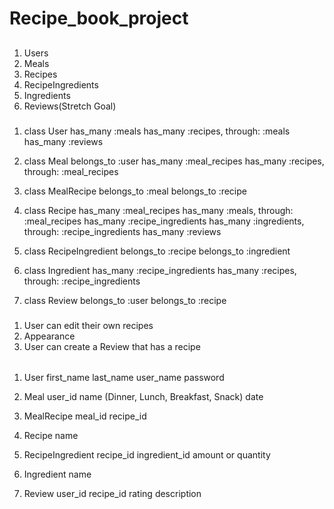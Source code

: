 # Recipe_book_project

## <!-- Models -->
1. Users
2. Meals
3. Recipes
4. RecipeIngredients
5. Ingredients
6. Reviews(Stretch Goal) 

### <!-- Relationships -->

1. class User
    has_many :meals
    has_many :recipes, through: :meals
    has_many :reviews

2. class Meal 
    belongs_to :user
    has_many :meal_recipes
    has_many :recipes, through: :meal_recipes

3. class MealRecipe
    belongs_to :meal
    belongs_to :recipe
    
4. class Recipe 
    has_many :meal_recipes
    has_many :meals, through: :meal_recipes
    has_many :recipe_ingredients
    has_many :ingredients, through: :recipe_ingredients
    has_many :reviews

5. class RecipeIngredient
    belongs_to :recipe
    belongs_to :ingredient

6. class Ingredient
    has_many :recipe_ingredients
    has_many :recipes, through: :recipe_ingredients

7. class Review
    belongs_to :user
    belongs_to :recipe


#### <!-- MVP -->
<!-- 1. User can create an account and edit it later -->
<!-- 2. User can create a recipe  -->
<!-- 3. User account is only accessible to that user -->
<!-- 4. User can add unique ingredients if they arent in the database already  -->
<!-- 5. User can add a meal  -->
<!-- 6. User can see all recipes -->
<!-- 7. User can see all recipes with a specific ingredient -->
<!-- 8. User can see all meals  -->
<!-- 9. User can see all ingredients in a recipe -->


##### <!-- Stretch Goals -->
1. User can edit their own recipes
2. Appearance
3. User can create a Review that has a recipe


###### <!-- Class Attributes -->

1. User
    first_name
    last_name
    user_name
    password

2. Meal
    user_id
    name (Dinner, Lunch, Breakfast, Snack)
    date

3. MealRecipe
    meal_id
    recipe_id

4. Recipe
    name

5. RecipeIngredient
    recipe_id
    ingredient_id
    amount or quantity 

6. Ingredient
    name

7. Review
    user_id
    recipe_id
    rating
    description
